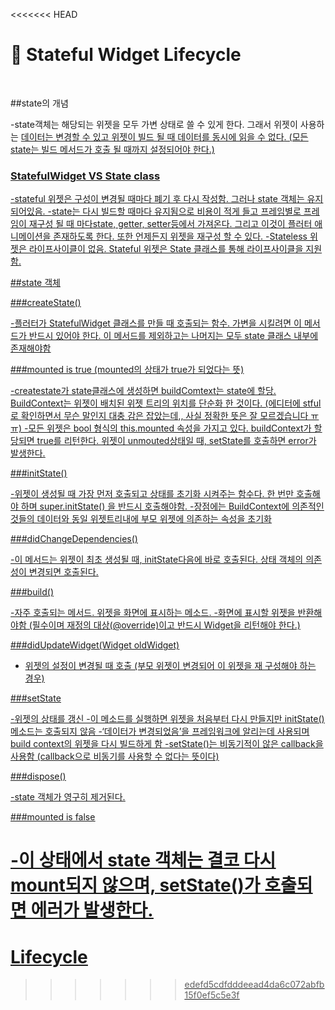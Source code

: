 <<<<<<< HEAD
<br>

# :blue_book: Stateful Widget Lifecycle

<br>

##state의 개념

-state객체는 해당되는 위젯을 모두 가변 상태로 쓸 수 있게 한다. 그래서 위젯이 사용하는 <u>데이터는 변경할 수 있고 위젯이 빌드 될 때 데이터를 동시에 읽을 수 없다<u/>. (모든 state는 빌드 메서드가 호출 될 때까지 설정되어야 한다.)


### StatefulWidget VS State class

-stateful 위젯은 구성이 변경될 때마다 폐기 후 다시 작성함. 그러나 state 객체는 유지 되어있음. 
-state는 다시 빌드할 때마다 유지됨으로 비용이 적게 들고 프레임별로 프레임이 재구성 될 때 마다state, getter, setter등에서 가져온다. 그리고 이것이 플러터 애니메이션을 존재하도록 한다. 또한 언제든지 위젯을 재구성 할 수 있다. 
-Stateless 위젯은 라이프사이클이 없음. Stateful 위젯은 State 클래스를 통해 라이프사이클을 지원함.

##state 객체

###createState()

-플러터가 StatefulWidget 클래스를 만들 때 호출되는 함수. 가변을 시킬려면 이 메서드가 반드시 있어야 한다. 이 메서드를 제외하고는 나머지는 모두 state 클래스 내부에 존재해야함

###mounted is true (mounted의 상태가 true가 되었다는 뜻)

-createstate가 state클래스에 생성하면 buildComtext는 state에 할당. BuildContext는 위젯이 배치된 위젯 트리의 위치를 단순화 한 것이다. (에디터에 stful로 확인하면서 무슨 말인지 대충 감은 잡았는데,, 사실 정확한 뜻은 잘 모르겠습니다 ㅠㅠ)
-모든 위젯은 bool 형식의 this.mounted 속성을 가지고 있다. buildContext가 할당되면 true를 리턴한다. 위젯이 unmouted상태일 때,  setState를 호출하면 error가 발생한다.


###initState()

-위젯이 생성될 때 가장 먼저 호출되고 상태를 초기화 시켜주는 함수다. 한 번만 호출해야 하며 super.initState() 을 반드시 호출해야함.
-장점에는 BuildContext에 의존적인 것들의 데이터와 동일 위젯트리내에 부모 위젯에 의존하는 속성을 초기화

###didChangeDependencies()

-이 메서드는 위젯이 최초 생성될 때, initState다음에 바로 호출된다. 상태 객체의 의존성이 변경되면 호출된다. 


###build()

-자주 호출되는 메서드. 위젯을 화면에 표시하는 메소드.
-화면에 표시할 위젯을 반환해야함 (필수이며 재정의 대상(@override)이고 반드시 Widget을 리턴해야 한다.) 

###didUpdateWidget(Widget oldWidget)

- 위젯의 설정이 변경될 때 호출 (부모 위젯이 변경되어 이 위젯을 재 구성해야 하는 경우)

###setState

-위젯의 상태를 갱신
-이 메소드를 실행하면 위젯을 처음부터 다시 만들지만 initState() 메소드는 호출되지 않음
-‘데이터가 변경되었음’을 프레임워크에 알리는데 사용되며 build context의 위젯을 다시 빌드하게 함
-setState()는 비동기적이 않은 callback을 사용함 (callback으로 비동기를 사용할 수 없다는 뜻이다)

###dispose()

-state 객체가 영구히 제거된다.

###mounted is false

-이 상태에서 state 객체는 결코 다시 mount되지 않으며, setState()가 호출되면 에러가 발생한다.
=======
# Lifecycle
>>>>>>> edefd5cdfdddeead4da6c072abfb15f0ef5c5e3f

